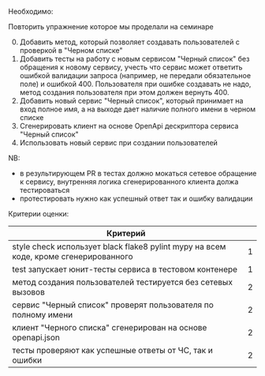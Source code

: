 Необходимо:

Повторить упражнение которое мы проделали на семинаре

0. Добавить метод, который позволяет создавать пользователей с проверкой в "Черном списке"
1. Добавить тесты на работу с новым сервисом "Черный список" без обращения к новому сервису,
   учесть что сервис может ответить ошибкой валидации запроса (например, не передали обязательное поле)
   и ошибкой 400.
   Пользователя при ошибке создавать не надо, метод создания пользователя при этом должен вернуть 400.
2. Добавить новый сервис "Черный список", который принимает на вход полное имя,
   а на выходе дает наличие полного имени в черном списке
3. Сгенерировать клиент на основе OpenApi дескриптора сервиса "Черный список"
4. Использовать новый сервис при создании пользователей

NB:

* в результирующем PR в тестах должно мокаться сетевое обращение к сервису,
  внутренняя логика сгенерированного клиента должа тестироваться
* протестировать нужно как успешный ответ так и ошибку валидации

Критерии оценки:

| Критерий                                                                             |   |
|--------------------------------------------------------------------------------------|---|
| style check использует black flake8 pylint mypy на всем коде, кроме сгенерированного | 1 |
| test запускает юнит-тесты сервиса в тестовом контенере                               | 1 |
| метод создания пользователей тестируется без сетевых вызовов                         | 2 |
| сервис "Черный список" проверят пользователя по полному имени                        | 2 |
| клиент "Черного списка" сгенерирован на основе openapi.json                          | 2 |
| тесты проверяют как успешные ответы от ЧС, так и ошибки                              | 2 |


